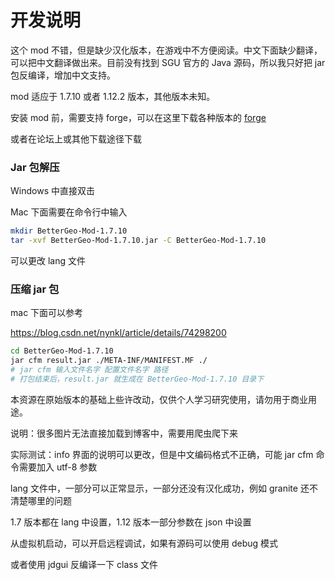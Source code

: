 # 开发说明

这个 mod 不错，但是缺少汉化版本，在游戏中不方便阅读。中文下面缺少翻译，可以把中文翻译做出来。目前没有找到 SGU 官方的 Java 源码，所以我只好把 jar 包反编译，增加中文支持。

mod 适应于 1.7.10 或者 1.12.2 版本，其他版本未知。

安装 mod 前，需要支持 forge，可以在这里下载各种版本的 [forge](https://files.minecraftforge.net/net/minecraftforge/forge/)

或者在论坛上或其他下载途径下载

### Jar 包解压

Windows 中直接双击

Mac 下面需要在命令行中输入

~~~bash
mkdir BetterGeo-Mod-1.7.10
tar -xvf BetterGeo-Mod-1.7.10.jar -C BetterGeo-Mod-1.7.10
~~~

可以更改 lang 文件

### 压缩 jar 包

mac 下面可以参考

https://blog.csdn.net/nynkl/article/details/74298200

~~~bash
cd BetterGeo-Mod-1.7.10
jar cfm result.jar ./META-INF/MANIFEST.MF ./
# jar cfm 输入文件名字 配置文件名字 路径
# 打包结束后，result.jar 就生成在 BetterGeo-Mod-1.7.10 目录下
~~~

本资源在原始版本的基础上些许改动，仅供个人学习研究使用，请勿用于商业用途。

说明：很多图片无法直接加载到博客中，需要用爬虫爬下来

实际测试：info 界面的说明可以更改，但是中文编码格式不正确，可能 jar cfm 命令需要加入 utf-8 参数

lang 文件中，一部分可以正常显示，一部分还没有汉化成功，例如 granite 还不清楚哪里的问题

1.7 版本都在 lang 中设置，1.12 版本一部分参数在 json 中设置

从虚拟机启动，可以开启远程调试，如果有源码可以使用 debug 模式

或者使用 jdgui 反编译一下 class 文件
